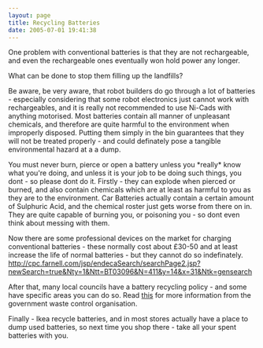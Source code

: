 ```yaml
---
layout: page
title: Recycling Batteries
date: 2005-07-01 19:41:38
---
```

<p>One problem with conventional batteries is that they are not rechargeable, and even the rechargeable ones eventually won hold power any longer.
</p>
<p>What can be done to stop them filling up the landfills?
</p>
<p>Be aware, be very aware, that robot builders do go through a lot of batteries - especially considering that some robot electronics just cannot work with rechargeables, and it is really not recommended to use Ni-Cads with anything motorised. Most batteries contain all manner of unpleasant chemicals, and therefore are quite harmful to the environment when improperly disposed. Putting them simply in the bin guarantees that they will not be treated properly - and could definately pose a tangible environmental hazard at a a dump.
</p>
<p>You must never burn, pierce or open a battery unless you *really* know what you're doing, and unless it is your job to be doing such things, you dont - so please dont do it. Firstly - they can explode when pierced or burned, and also contain chemicals which are at least as harmful to you as they are to the environment. Car Batteries actually contain a certain amount of Sulphuric Acid, and the chemical roster just gets worse from there on in. They are quite capable of burning you, or poisoning you - so dont even think about messing with them.
</p>
<p>Now there are some professional devices on the market for charging conventional batteries - these normally cost about £30-50 and at least increase the life of normal batteries - but they cannot do so indefinately. <a  href="http://cpc.farnell.com/jsp/endecaSearch/searchPage2.jsp?newSearch=true&amp;Nty=1&amp;Ntt=BT03096&amp;N=411&amp;y=14&amp;x=31&amp;Ntk=gensearch" rel="external" target="_blank">http://cpc.farnell.com/jsp/endecaSearch/searchPage2.jsp?newSearch=true&amp;Nty=1&amp;Ntt=BT03096&amp;N=411&amp;y=14&amp;x=31&amp;Ntk=gensearch</a>
</p>
<p>After that, many local councils have a battery recycling policy - and some have specific areas you can do so. Read <a  href="http://www.wasteonline.org.uk/resources/InformationSheets/Batteries.htm" rel="external" target="_blank">this</a> for more information from the government waste control organisation.
</p>
<p>Finally - Ikea recycle batteries, and in most stores actually have a place to dump used batteries, so next time you shop there - take all your spent batteries with you.
</p>

